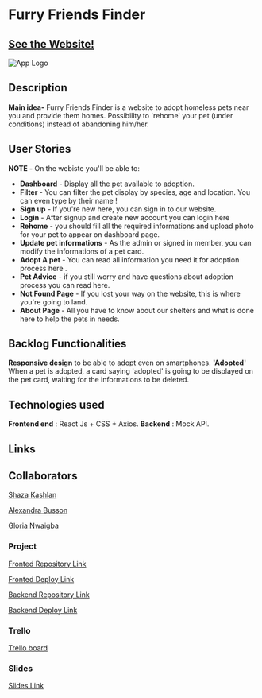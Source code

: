 # Furry Friends Finder

## [See the Website!](https://furryfriendsfinder.netlify.app/)

![App Logo](https://furryfriendsfinder.netlify.app/assets/logo-BwRZ9Gpa.png)

## Description

**Main idea-** Furry Friends Finder is a website to adopt homeless pets near you and provide them homes.
Possibility to 'rehome' your pet (under conditions) instead of abandoning him/her.

## User Stories

**NOTE -** On the webiste you'll be able to:

- **Dashboard** - Display all the pet available to adoption.
- **Filter** - You can filter the pet display by species, age and location. You can even type by their name !
- **Sign up** - If you're new here, you can sign in to our website.
- **Login** - After signup and create new account you can login here
- **Rehome** - you should fill all the required informations and upload photo for your pet to appear on dashboard page.
- **Update pet informations** - As the admin or signed in member, you can modify the informations of a pet card.
- **Adopt A pet** - You can read all information you need it for adoption process here .
- **Pet Advice** - if you still worry and have questions about adoption process you can read here.
- **Not Found Page** - If you lost your way on the website, this is where you're going to land.
- **About Page** - All you have to know about our shelters and what is done here to help the pets in needs.

## Backlog Functionalities

**Responsive design** to be able to adopt even on smartphones.
**'Adopted'** When a pet is adopted, a card saying 'adopted' is going to be displayed on the pet card, waiting for the informations to be deleted.

## Technologies used

**Frontend end** : React Js + CSS + Axios.
**Backend** : Mock API.

## Links

## Collaborators

[Shaza Kashlan](https://github.com/shaza-kashlan)

[Alexandra Busson](https://github.com/MimiBsn/)

[Gloria Nwaigba](https://github.com/Nwaigba66)

### Project

[Fronted Repository Link](https://github.com/shaza-kashlan/adopt-pet.git)

[Fronted Deploy Link](https://furryfriendsfinder.netlify.app/)

[Backend Repository Link](https://github.com/MimiBsn/adopt-pet-backend)

[Backend Deploy Link](https://furry-friends-finder.adaptable.app/)

### Trello

[Trello board](https://trello.com/b/Ovcmc8yj/adopt-pet)

### Slides

[Slides Link](https://prezi.com/p/edit/xqej0klkvbmf/)

